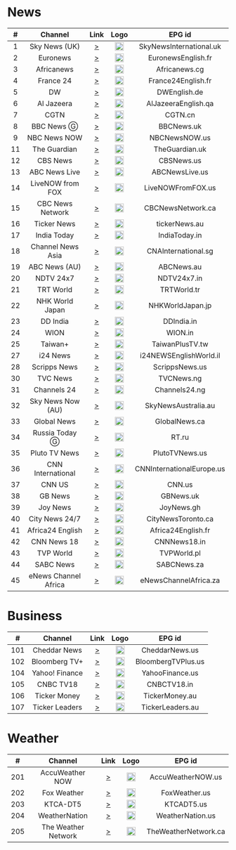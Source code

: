 <h1>News</h1>

| #  |       Channel        |                                                                                                                                                                                                                    Link                                                                                                                                                                                                                     |                                                                             Logo                                                                              |          EPG id           |
|:--:|:--------------------:|:-------------------------------------------------------------------------------------------------------------------------------------------------------------------------------------------------------------------------------------------------------------------------------------------------------------------------------------------------------------------------------------------------------------------------------------------:|:-------------------------------------------------------------------------------------------------------------------------------------------------------------:|:-------------------------:|
| 1  |    Sky News (UK)     |                                                                                                                                                                                    [>](https://ythls.armelin.one/channel/UCoMdktPbSTixAyNGwb-UYkQ.m3u8)                                                                                                                                                                                     |                        <img height="20" src="https://d2n0069hmnqmmx.cloudfront.net/epgdata/1.0/newchanlogos/512/512/skychb1404.png"/>                         |  SkyNewsInternational.uk  |
| 2  |       Euronews       |                                                                                                                                                                              [>](https://euronews-euronews-world-1-au.samsung.wurl.tv/manifest/playlist.m3u8)                                                                                                                                                                               |               <img height="20" src="https://upload.wikimedia.org/wikipedia/commons/thumb/9/9c/Euronews_2022.svg/640px-Euronews_2022.svg.png"/>                |    EuronewsEnglish.fr     |
| 3  |      Africanews      |                                                                                                                                                                                    [>](https://ythls.armelin.one/channel/UC1_E8NeF5QHY2dtdLRBCCLA.m3u8)                                                                                                                                                                                     |                                                   <img height="20" src="https://i.imgur.com/xocvePC.png"/>                                                    |       Africanews.cg       |
| 4  |      France 24       |                                                                                                                                                                                    [>](https://ythls.armelin.one/channel/UCQfwfsi5VrQ8yKZ-UWmAEFg.m3u8)                                                                                                                                                                                     |                                                   <img height="20" src="https://i.imgur.com/61MSiq9.png"/>                                                    |    France24English.fr     |
| 5  |          DW          |                                                                                                                                                                              [>](https://dwamdstream102.akamaized.net/hls/live/2015525/dwstream102/index.m3u8)                                                                                                                                                                              |                                                   <img height="20" src="https://i.imgur.com/A1xzjOI.png"/>                                                    |       DWEnglish.de        |
| 6  |      Al Jazeera      |                                                                                                                                                                                           [>](https://live-hls-web-aje.getaj.net/AJE/index.m3u8)                                                                                                                                                                                            |                                                   <img height="20" src="https://i.imgur.com/BB93NQP.png"/>                                                    |    AlJazeeraEnglish.qa    |
| 7  |         CGTN         |                                                                                                                                                                                         [>](https://english-livetx.cgtn.com/hls/yypdyyctzb_hd.m3u8)                                                                                                                                                                                         |                                                   <img height="20" src="https://i.imgur.com/fMsJYzl.png"/>                                                    |          CGTN.cn          |
| 8  |      BBC News Ⓖ      |                                                                                                                                                          [>](https://vs-hls-push-uk.live.fastly.md.bbci.co.uk/x=4/i=urn:bbc:pips:service:bbc_news_channel_hd/iptv_hd_abr_v1.m3u8)                                                                                                                                                           |                   <img height="20" src="https://raw.githubusercontent.com/tv-logo/tv-logos/main/countries/united-kingdom/bbc-news-uk.png"/>                   |        BBCNews.uk         |
| 9  |     NBC News NOW     |                                                                                                                                                                             [>](https://dai2.xumo.com/amagi_hls_data_xumo1212A-xumo-nbcnewsnow/CDN/master.m3u8)                                                                                                                                                                             |                 <img height="20" src="https://raw.githubusercontent.com/tv-logo/tv-logos/main/countries/united-kingdom/nbc-news-now-uk.png"/>                 |       NBCNewsNOW.us       |
| 11 |     The Guardian     |                                                                                                                                                                                      [>](https://rakuten-guardian-1-ie.samsung.wurl.tv/playlist.m3u8)                                                                                                                                                                                       |                                                   <img height="20" src="https://i.imgur.com/o9AYq9V.png"/>                                                    |      TheGuardian.uk       |
| 12 |       CBS News       |                                                                                                                                                                               [>](https://dai.google.com/linear/hls/event/Sid4xiTQTkCT1SLu6rjUSQ/master.m3u8)                                                                                                                                                                               |                   <img height="20" src="https://raw.githubusercontent.com/tv-logo/tv-logos/main/countries/united-states/cbs-news-us.png"/>                    |        CBSNews.us         |
| 13 |    ABC News Live     |                                                                                                                                                                                               [>](https://lnc-abc-news.tubi.video/index.m3u8)                                                                                                                                                                                               |               <img height="20" src="https://raw.githubusercontent.com/tv-logo/tv-logos/main/countries/united-states/abc-news-live-hz-us.png"/>                |      ABCNewsLive.us       |
| 14 |   LiveNOW from FOX   |                                                                                                                                                                                             [>](https://lnc-fox-live-now.tubi.video/index.m3u8)                                                                                                                                                                                             |                                                   <img height="20" src="https://i.imgur.com/1JnyzHv.png"/>                                                    |     LiveNOWFromFOX.us     |
| 15 |   CBC News Network   |                                                                                                                                                                             [>](https://dai2.xumo.com/amagi_hls_data_xumo1212A-redboxcbcnews/CDN/playlist.m3u8)                                                                                                                                                                             |                                                   <img height="20" src="https://i.imgur.com/SjTdhvJ.png"/>                                                    |     CBCNewsNetwork.ca     |
| 16 |     Ticker News      |                                                                                                                                                                     [>](https://cdn-uw2-prod.tsv2.amagi.tv/linear/amg01486-tickernews-tickernewsweb-ono/playlist.m3u8)                                                                                                                                                                      |                                                   <img height="20" src="https://i.imgur.com/z7M0QxV.png"/>                                                    |       tickerNews.au       |
| 17 |     India Today      |                                                                                                                                                                     [>](https://indiatodaylive.akamaized.net/hls/live/2014320/indiatoday/indiatodaylive/playlist.m3u8)                                                                                                                                                                      |                                                   <img height="20" src="https://i.imgur.com/koFYddE.png"/>                                                    |       IndiaToday.in       |
| 18 |  Channel News Asia   |                                                                                                                                                                           [>](https://d2e1asnsl7br7b.cloudfront.net/7782e205e72f43aeb4a48ec97f66ebbe/index.m3u8)                                                                                                                                                                            |                                                   <img height="20" src="https://i.imgur.com/xWglicB.png"/>                                                    |    CNAInternational.sg    |
| 19 |    ABC News (AU)     |                                                                                                                                                                                    [>](https://abc-news-dmd-streams-1.akamaized.net/out/v1/abc83881886746b0802dc3e7ca2bc792/index.m3u8)                                                                                                                                                                                     |                                                   <img height="20" src="https://i.imgur.com/BrW7gk8.png"/>                                                    |        ABCNews.au         |
| 20 |      NDTV 24x7       |                                                                                                                                                                                    [>](https://ythls.armelin.one/channel/UCZFMm1mMw0F81Z37aaEzTUA.m3u8)                                                                                                                                                                                     |                       <img height="20" src="https://raw.githubusercontent.com/tv-logo/tv-logos/main/countries/india/ndtv-24x7-in.png"/>                       |        NDTV24x7.in        |
| 21 |      TRT World       |                                                                                                                                                                                    [>](https://ythls.armelin.one/channel/UC7fWeaHhqgM4Ry-RMpM2YYw.m3u8)                                                                                                                                                                                     |                   <img height="20" src="https://upload.wikimedia.org/wikipedia/commons/thumb/2/27/TRT_World.svg/512px-TRT_World.svg.png"/>                    |        TRTWorld.tr        |
| 22 |   NHK World Japan    |                                                                                                                                                                                    [>](https://ythls.armelin.one/channel/UCSPEjw8F2nQDtmUKPFNF7_A.m3u8)                                                                                                                                                                                     |          <img height="20" src="https://upload.wikimedia.org/wikipedia/commons/thumb/8/8d/NHK_World-Japan_TV.svg/512px-NHK_World-Japan_TV.svg.png"/>           |     NHKWorldJapan.jp      |
| 23 |       DD India       |                                                                                                                                                                                    [>](https://ythls.armelin.one/channel/UCGDQNvybfDDeGTf4GtigXaw.m3u8)                                                                                                                                                                                     |                                                   <img height="20" src="https://i.imgur.com/45uptR8.png"/>                                                    |        DDIndia.in         |
| 24 |         WION         |                                                                                                                                                                                    [>](https://ythls.armelin.one/channel/UC_gUM8rL-Lrg6O3adPW9K1g.m3u8)                                                                                                                                                                                     |                                                   <img height="20" src="https://i.imgur.com/Wc5Z3iS.png"/>                                                    |          WION.in          |
| 25 |       Taiwan+        |                                                                                                                                                                                    [>](https://ythls.armelin.one/channel/UC7c6rvyAZLpKGk8ttVnpnLA.m3u8)                                                                                                                                                                                     |                                                   <img height="20" src="https://i.imgur.com/SfcZyqm.png"/>                                                    |      TaiwanPlusTV.tw      |
| 27 |       i24 News       |                                                                                                                                                           [>](https://bcovlive-a.akamaihd.net/6e3dd61ac4c34d6f8fb9698b565b9f50/eu-central-1/5377161796001/playlist-all_dvr.m3u8)                                                                                                                                                            |                  <img height="20" src="https://upload.wikimedia.org/wikipedia/commons/thumb/7/79/LOGO_i24NEWS.png/512px-LOGO_i24NEWS.png"/>                   |  i24NEWSEnglishWorld.il   |
| 28 |     Scripps News     |                                                                                                                                                                                [>](https://content.uplynk.com/channel/4bb4901b934c4e029fd4c1abfc766c37.m3u8)                                                                                                                                                                                |                                                   <img height="20" src="https://i.imgur.com/UfN6aAi.png"/>                                                    |      ScrippsNews.us       |
| 30 |       TVC News       |                                                                                                                                                                                    [>](https://ythls.armelin.one/channel/UCgp4A6I8LCWrhUzn-5SbKvA.m3u8)                                                                                                                                                                                     |                                                   <img height="20" src="https://i.imgur.com/jaSq18B.png"/>                                                    |        TVCNews.ng         |
| 31 |     Channels 24      |                                                                                                                                                                                    [>](https://ythls.armelin.one/channel/UCEXGDNclvmg6RW0vipJYsTQ.m3u8)                                                                                                                                                                                     |                                    <img height="20" src="https://upload.wikimedia.org/wikipedia/en/7/76/Channels_TV.jpg"/>                                    |       Channels24.ng       |
| 32 |  Sky News Now (AU)   |                                                                                                                                                                                                   [>](https://i.mjh.nz/sky-news-now.m3u8)                                                                                                                                                                                                   | <img height="20" src="https://upload.wikimedia.org/wikipedia/en/thumb/1/10/Sky_News_Australia_logo_-_2019.svg/512px-Sky_News_Australia_logo_-_2019.svg.png"/> |    SkyNewsAustralia.au    |
| 33 |     Global News      |                                                                                                                                                                   [>](https://live.corusdigitaldev.com/groupd/live/49a91e7f-1023-430f-8d66-561055f3d0f7/live.isml/.m3u8)                                                                                                                                                                    |                                                   <img height="20" src="https://i.imgur.com/xk1QOhW.png"/>                                                    |       GlobalNews.ca       |
| 34 |    Russia Today Ⓖ    |                                                                                                                                                                                           [>](https://rt-glb.rttv.com/live/rtnews/playlist.m3u8)                                                                                                                                                                                            |           <img height="20" src="https://upload.wikimedia.org/wikipedia/commons/thumb/a/a0/Russia-today-logo.svg/512px-Russia-today-logo.svg.png"/>            |           RT.ru           |
| 35 |    Pluto TV News     | [>](https://service-stitcher.clusters.pluto.tv/stitch/hls/channel/5268abcd0ce20a8472000114/master.m3u8?advertisingId=&appName=web&appStoreUrl=&appVersion=DNT&app_name=&architecture=&buildVersion=&deviceDNT=0&deviceId=5268abcd0ce20a8472000114&deviceLat=&deviceLon=&deviceMake=web&deviceModel=web&deviceType=web&deviceVersion=DNT&includeExtendedEvents=false&marketingRegion=US&serverSideAds=false&sid=202&terminate=false&userId=) |                                                   <img height="20" src="https://i.imgur.com/JdqA4r9.png"/>                                                    |      PlutoTVNews.us       |
| 36 |  CNN International   |                                                                                                                                                                                    [>](https://cnn-cnninternational-1-eu.rakuten.wurl.tv/playlist.m3u8)                                                                                                                                                                                     |                      <img height="20" src="https://raw.githubusercontent.com/tv-logo/tv-logos/main/countries/united-states/cnn-us.png"/>                      | CNNInternationalEurope.us |
| 37 |        CNN US        |                                                                                                                                                                      [>](https://tve-live-lln.warnermediacdn.com/hls/live/586495/cnngo/cnn_slate/VIDEO_0_3564000.m3u8)                                                                                                                                                                      |                      <img height="20" src="https://raw.githubusercontent.com/tv-logo/tv-logos/main/countries/united-states/cnn-us.png"/>                      |          CNN.us           |
| 38 |       GB News        |                                                                                                                                                                                    [>](https://ythls.armelin.one/channel/UC0vn8ISa4LKMunLbzaXLnOQ.m3u8)                                                                                                                                                                                     |                   <img height="20" src="https://upload.wikimedia.org/wikipedia/en/thumb/3/35/GB_News_Logo.svg/512px-GB_News_Logo.svg.png"/>                   |         GBNews.uk         |
| 39 |       Joy News       |                                                                                                                                                                                    [>](https://ythls.armelin.one/channel/UChd1DEecCRlxaa0-hvPACCw.m3u8)                                                                                                                                                                                     |                                                   <img height="20" src="https://i.imgur.com/kGuMNmR.png"/>                                                    |        JoyNews.gh         |
| 40 |    City News 24/7    |                                                                                                                                                                          [>](https://citynewsregional.akamaized.net/hls/live/1024052/Regional_Live_7/master.m3u8)                                                                                                                                                                           |                                         <img height="20" src="https://m.media-amazon.com/images/I/51Icdznow+L.png"/>                                          |    CityNewsToronto.ca     |
| 41 |   Africa24 English   |                                                                                                                                                                             [>](https://edge17.vedge.infomaniak.com/livecast/ik:africa24english/manifest.m3u8)                                                                                                                                                                              |                                                   <img height="20" src="https://i.imgur.com/YWIJdai.png"/>                                                    |    Africa24English.fr     |
| 42 |     CNN News 18      |                                                                                                                                                                          [>](https://n18syndication.akamaized.net/bpk-tv/CNN_News18_NW18_MOB/output01/index.m3u8)                                                                                                                                                                           |                                                   <img height="20" src="https://i.imgur.com/WrmeIco.png"/>                                                    |       CNNNews18.in        |
| 43 |      TVP World       |                                                                     [>](https://rsdt-waw1601-228.tvp.pl/token/video/live/51656539/20240805/1524088651/EPIJv5rXaJspEy_AQqKm1eervMfQqy71Rw8jfe6-PwQOFTYa0jjlL0bPS4wfZW06PFbTtToF7cAdhqQqFzS3UhbeWKIVWMWdpGbgDSK07vCAcUe6pYjCsGEnbSORtXlSM900WhRoCPi-MIl4ZSN_D5Ni2KJnPz-DH8u6vnkdKtmgLJHu2DpnEHjDMN2_SgxF/156/master.m3u8)                                                                     |                                                   <img height="20" src="https://i.imgur.com/lB4MgRI.png"/>                                                    |        TVPWorld.pl        |
| 44 |      SABC News       |                                                                                                                                                                                         [>](http://185.59.221.131:8081/live/sabcnews/playlist.m3u8)                                                                                                                                                                                         |                                                   <img height="20" src="https://i.imgur.com/liLta8j.png"/>                                                    |        SABCNews.za        |
| 45 | eNews Channel Africa |                                                                                                                                                                                          [>](http://185.59.221.131:8081/live/enca/playlist.m3u88)                                                                                                                                                                                           |                                                   <img height="20" src="https://i.imgur.com/iE7bNr0.png"/>                                                    |   eNewsChannelAfrica.za   |

<h1>Business</h1>

|  #  |    Channel     |                               Link                                |                                                      Logo                                                      |       EPG id       |
|:---:|:--------------:|:-----------------------------------------------------------------:|:--------------------------------------------------------------------------------------------------------------:|:------------------:|
| 101 |  Cheddar News  |          [>](https://lnc-cheddar.tubi.video/index.m3u8)           |                            <img height="20" src="https://i.imgur.com/tuP9GW8.png"/>                            |   CheddarNews.us   |
| 102 | Bloomberg TV+  | [>](https://bloomberg.com/media-manifest/streams/phoenix-us.m3u8) |                            <img height="20" src="https://i.imgur.com/xGlToly.png"/>                            | BloombergTVPlus.us |
| 104 | Yahoo! Finance |     [>](https://d1ewctnvcwvvvu.cloudfront.net/playlist.m3u8)      |                            <img height="20" src="https://i.imgur.com/43oHsHL.png"/>                            |  YahooFinance.us   |
| 105 |   CNBC TV18    |       [>](https://ythls.armelin.one/video/P857H4ej-MQ.m3u8)       |           <img height="20" src="https://upload.wikimedia.org/wikipedia/commons/d/d5/CNBC_TV18.png"/>           |    CNBCTV18.in     |
| 106 |  Ticker Money  |       [>](https://live-hls-klqp.livepush.io/live_cdn/emMEvYyrtwHln9pq/rewind-3600.m3u8)       |           <img height="20" src="https://tickernews.co/wp-content/uploads/2023/09/TickerFASTAppAssets-1920-%C3%97-1080px-4.jpg"/>           |   TickerMoney.au   |
| 107 | Ticker Leaders |       [>](https://live-hls-klqp.livepush.io/live_cdn/emRL6zvQG87582hO/index.m3u8)       |           <img height="20" src="https://tickernews.co/wp-content/uploads/2023/11/TICKERLEADERS-1920.png"/>           |  TickerLeaders.au  |

<h1>Weather</h1>

|  #  |       Channel       |                                                                                                                                                                                                                    Link                                                                                                                                                                                                                     |                                                                    Logo                                                                    |      EPG id       |
|:---:|:-------------------:|:-------------------------------------------------------------------------------------------------------------------------------------------------------------------------------------------------------------------------------------------------------------------------------------------------------------------------------------------------------------------------------------------------------------------------------------------:|:------------------------------------------------------------------------------------------------------------------------------------------:|:-----------------:|
| 201 |   AccuWeather NOW   |                                                                                                                                                                     [>](https://cdn-ue1-prod.tsv2.amagi.tv/linear/amg00684-accuweather-accuweather-plex/playlist.m3u8)                                                                                                                                                                      |                                          <img height="20" src="https://i.imgur.com/M8wbVYK.png"/>                                          | AccuWeatherNOW.us |
| 202 |     Fox Weather     |                                                                                                                                                                                             [>](https://lnc-fox-weather.tubi.video/index.m3u8)                                                                                                                                                                                              |   <img height="20" src="https://upload.wikimedia.org/wikipedia/commons/thumb/b/b9/Fox_Weather_logo.svg/512px-Fox_Weather_logo.svg.png"/>   |   FoxWeather.us   |
| 203 |      KTCA-DT5       |                                                                                                                                                                               [>](https://api.new.livestream.com/accounts/12638076/events/8488790/live.m3u8)                                                                                                                                                                                |          <img height="20" src="https://upload.wikimedia.org/wikipedia/en/b/be/Twin_Cities_Public_Television_logo_%28PBS%29.png"/>          |    KTCADT5.us     |
| 204 |    WeatherNation    | [>](https://service-stitcher.clusters.pluto.tv/stitch/hls/channel/5bdce04659ee03633e758130/master.m3u8?advertisingId=&appName=web&appStoreUrl=&appVersion=DNT&app_name=&architecture=&buildVersion=&deviceDNT=0&deviceId=5bdce04659ee03633e758130&deviceLat=&deviceLon=&deviceMake=web&deviceModel=web&deviceType=web&deviceVersion=DNT&includeExtendedEvents=false&marketingRegion=US&serverSideAds=false&sid=217&terminate=false&userId=) | <img height="20" src="https://upload.wikimedia.org/wikipedia/commons/thumb/d/de/WeatherNation_Logo.svg/512px-WeatherNation_Logo.svg.png"/> | WeatherNation.us  |
| 205 | The Weather Network | [>](https://d3f6rv2ihfj09x.cloudfront.net/v1/master/3722c60a815c199d9c0ef36c5b73da68a62b09d1/cc-4l4ssesb90374-ssai-prd/playlist.m3u8?ads.device_did=%7BPSID%7D&ads.device_dnt=%7BTARGETOPT%7D&ads.app_domain=%7BAPP_DOMAIN%7D&ads.app_name=%7BAPP_NAME%7D) | <img height="20" src="https://upload.wikimedia.org/wikipedia/en/thumb/b/bf/TWN_Logo_2011.svg/2560px-TWN_Logo_2011.svg.png"/> | TheWeatherNetwork.ca  |
